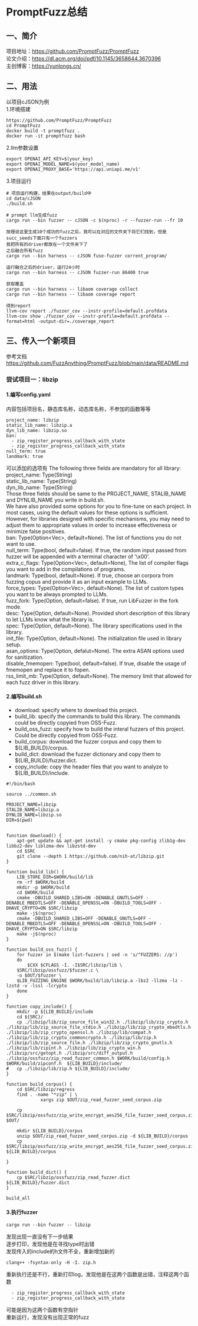 # PromptFuzz总结
## 一、简介
项目地址：https://github.com/PromptFuzz/PromptFuzz  
论文介绍：https://dl.acm.org/doi/pdf/10.1145/3658644.3670396  
主创博客：https://yunlongs.cn/  
## 二、用法
以项目cJSON为例  
1.环境搭建
```
https://github.com/PromptFuzz/PromptFuzz
cd PromptFuzz
docker build -t promptfuzz .
docker run -it promptfuzz bash
```
2.llm参数设置
```
export OPENAI_API_KEY=$(your_key)
export OPENAI_MODEL_NAME=$(your_model_name)
export OPENAI_PROXY_BASE='https://api.uniapi.me/v1'
```
3.项目运行
```
# 项目运行构建，结果在output/build中
cd data/cJSON
./build.sh

# prompt llm生成fuzz
cargo run --bin fuzzer -- cJSON -c $(nproc) -r --fuzzer-run --fr 10

按理说这里生成10个成功的fuzz之后，我可以在对应的文件夹下将它们找到，但是succ_seeds下面只有一个fuzzers
我把所有的driver都放在一个文件夹下了
之后融合所有fuzz
cargo run --bin harness -- cJSON fuse-fuzzer corrent_program/

运行融合之后的driver，运行24小时
cargo run --bin harness -- cJSON fuzzer-run 86400 true

获取覆盖
cargo run --bin harness -- libaom coverage collect
cargo run --bin harness -- libaom coverage report

得到report
llvm-cov report ./fuzzer_cov --instr-profile=default.profdata
llvm-cov show ./fuzzer_cov --instr-profile=default.profdata --format=html -output-dir=./coverage_report
```
## 三、传入一个新项目
参考文档
https://github.com/FuzzAnything/PromptFuzz/blob/main/data/README.md
### 尝试项目一：libzip
#### 1.编写config.yaml
内容包括项目名，静态库名称，动态库名称，不参加的函数等等
```
project_name: libzip
static_lib_name: libzip.a
dyn_lib_name: libzip.so
ban:
  - zip_register_progress_callback_with_state
  - zip_register_progress_callback_with_state
null_term: true
landmark: true
```
可以添加的选项有
The following three fields are mandatory for all library:  
project_name: Type(String)  
static_lib_name: Type(String)  
dyn_lib_name: Type(String)  
Those three fields should be same to the PROJECT_NAME, STALIB_NAME and DYNLIB_NAME you write in build.sh.  
We have also provided some options for you to fine-tune on each project. In most cases, using the default values for these options is sufficient. However, for libraries designed with specific mechanisms, you may need to adjust them to appropriate values in order to increase effectiveness or minimize false positives.  
ban: Type(Option<Vec<String>>, default=None). The list of functions you do not want to use.  
null_term: Type(bool, default=false). If true, the random input passed from fuzzer will be appended with a terminal character of '\x00'.  
extra_c_flags: Type(Option<Vec<String>>, default=None), The list of compiler flags you want to add in the compilations of programs.  
landmark: Type(bool, default=None). If true, choose an corpora from fuzzing copus and provide it as an input example to LLMs.  
force_types: Type(Option<Vec<String>>, default=None). The list of custom types you want to be always prompted to LLMs.  
fuzz_fork: Type(Option<bool>, default=false). If true, run LibFuzzer in the fork mode.  
desc: Type(Option<String>, default=None). Provided short description of this library to let LLMs know what the library is.  
spec: Type(Option<String>, default=None). The library specifications used in the library.  
init_file: Type(Option<String>, default=None). The initialization file used in library setup.  
asan_options: Type(Option, defalut=None). The extra ASAN options used for sanitization.  
disable_fmemopen: Type(bool, default=false). If true, disable the usage of fmemopen and replace it to fopen.  
rss_limit_mb: Type(Option, default=None). The memory limit that allowed for each fuzz driver in this library.   
#### 2.编写build.sh
- download: specify where to download this project.
- build_lib: specify the commands to build this library. The commands could be directly copyied from OSS-Fuzz.
- build_oss_fuzz: specify how to build the interal fuzzers of this project. Could be directly copyied from OSS-Fuzz.
- build_corpus: download the fuzzer corpus and copy them to ${LIB_BUILD}/corpus.
- build_dict: download the fuzzer dictionary and copy them to ${LIB_BUILD}/fuzzer.dict.
- copy_include: copy the header files that you want to analyze to ${LIB_BUILD}/include.
```
#!/bin/bash

source ../common.sh

PROJECT_NAME=libzip
STALIB_NAME=libzip.a
DYNLIB_NAME=libzip.so
DIR=$(pwd)


function download() {
    apt-get update && apt-get install -y cmake pkg-config zlib1g-dev libbz2-dev liblzma-dev libzstd-dev
    cd $SRC
    git clone --depth 1 https://github.com/nih-at/libzip.git
}

function build_lib() {
    LIB_STORE_DIR=$WORK/build/lib
    rm -rf $WORK/build
    mkdir -p $WORK/build
    cd $WORK/build
    cmake -DBUILD_SHARED_LIBS=ON -DENABLE_GNUTLS=OFF -DENABLE_MBEDTLS=OFF -DENABLE_OPENSSL=ON -DBUILD_TOOLS=OFF -DHAVE_CRYPTO=ON $SRC/libzip
    make -j$(nproc)
    cmake -DBUILD_SHARED_LIBS=OFF -DENABLE_GNUTLS=OFF -DENABLE_MBEDTLS=OFF -DENABLE_OPENSSL=ON -DBUILD_TOOLS=OFF -DHAVE_CRYPTO=ON $SRC/libzip
    make -j$(nproc)
}

function build_oss_fuzz() {
    for fuzzer in $(make list-fuzzers | sed -n 's/^FUZZERS: //p')
    do
        $CXX $CFLAGS -I. -I$SRC/libzip/lib \
	$SRC/libzip/ossfuzz/$fuzzer.c \
	-o $OUT/$fuzzer \
	$LIB_FUZZING_ENGINE $WORK/build/lib/libzip.a -lbz2 -llzma -lz -lzstd -v -lssl -lcrypto
    done
}

function copy_include() {
    mkdir -p ${LIB_BUILD}/include
    cd ${SRC}/
    cp ./libzip/lib/zip_source_file_win32.h ./libzip/lib/zip_crypto.h ./libzip/lib/zip_source_file_stdio.h ./libzip/lib/zip_crypto_mbedtls.h ./libzip/lib/zip_crypto_openssl.h ./libzip/lib/compat.h ./libzip/lib/zip_crypto_commoncrypto.h ./libzip/lib/zip.h ./libzip/lib/zip_source_file.h ./libzip/lib/zip_crypto_gnutls.h ./libzip/lib/zipint.h ./libzip/lib/zip_crypto_win.h ./libzip/src/getopt.h ./libzip/src/diff_output.h ./libzip/ossfuzz/zip_read_fuzzer_common.h $WORK/build/config.h $WORK/build/zipconf.h  ${LIB_BUILD}/include/
#   cp ./libzip/lib/zip.h ${LIB_BUILD}/include/
}

function build_corpus() {
    cd $SRC/libzip/regress
    find . -name "*zip" | \
	         xargs zip $OUT/zip_read_fuzzer_seed_corpus.zip

    cp $SRC/libzip/ossfuzz/zip_write_encrypt_aes256_file_fuzzer_seed_corpus.zip $OUT/

    mkdir ${LIB_BUILD}/corpus
    unzip $OUT/zip_read_fuzzer_seed_corpus.zip -d ${LIB_BUILD}/corpus
    cp $SRC/libzip/ossfuzz/zip_write_encrypt_aes256_file_fuzzer_seed_corpus.zip ${LIB_BUILD}/corpus
    
}

function build_dict() {
    cp $SRC/libzip/ossfuzz/zip_read_fuzzer.dict ${LIB_BUILD}/fuzzer.dict
}

build_all
```
#### 3.执行fuzzer
```
cargo run --bin fuzzer -- libzip
```
发现出现一直没有下一步结果  
逐步打印，发现他是在寻找type时出错  
发现传入的include的h文件不全，重新增加新的  
```
clang++ -fsyntax-only -H -I. zip.h
```
重新执行还是不行，重新打印log，发现他是在这两个函数是出错，注释这两个函数
```
  - zip_register_progress_callback_with_state
  - zip_register_progress_callback_with_state
```
可能是因为这两个函数有空指针  
重新运行，发现没有出现正常的fuzz  

